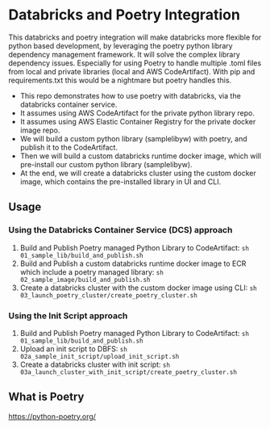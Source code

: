 # Databricks and Poetry Integration

This databricks and poetry integration will make databricks more flexible for python based development, by leveraging the poetry python library dependency management framework. It will solve the complex library dependency issues. Especially for using Poetry to handle multiple .toml files from local and private libraries (local and AWS CodeArtifact). With pip and requirements.txt this would be a nightmare but poetry handles this. 

* This repo demonstrates how to use poetry with databricks, via the databricks container service.
* It assumes using AWS CodeArtifact for the private python library repo.
* It assumes using AWS Elastic Container Registry for the private docker image repo.
* We will build a custom python library (samplelibyw) with poetry, and publish it to the CodeArtifact.
* Then we will build a custom databricks runtime docker image, which will pre-install our custom python library (samplelibyw).
* At the end, we will create a databricks cluster using the custom docker image, which contains the pre-installed library in UI and CLI.


## Usage

### Using the Databricks Container Service (DCS) approach

1) Build and Publish Poetry managed Python Library to CodeArtifact: `sh 01_sample_lib/build_and_publish.sh`
2) Build and Publish a custom databricks runtime docker image to ECR which include a poetry managed library: `sh 02_sample_image/build_and_publish.sh`
3) Create a databricks cluster with the custom docker image using CLI: `sh 03_launch_poetry_cluster/create_poetry_cluster.sh` 

### Using the Init Script approach

1) Build and Publish Poetry managed Python Library to CodeArtifact: `sh 01_sample_lib/build_and_publish.sh`
2) Upload an init script to DBFS: `sh 02a_sample_init_script/upload_init_script.sh`
3) Create a databricks cluster with init script: `sh 03a_launch_cluster_with_init_script/create_poetry_cluster.sh` 

## What is Poetry

https://python-poetry.org/

